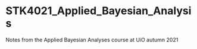 # STK4021_Applied_Bayesian_Analysis
Notes from the Applied Bayesian Analyses course at UiO autumn 2021
